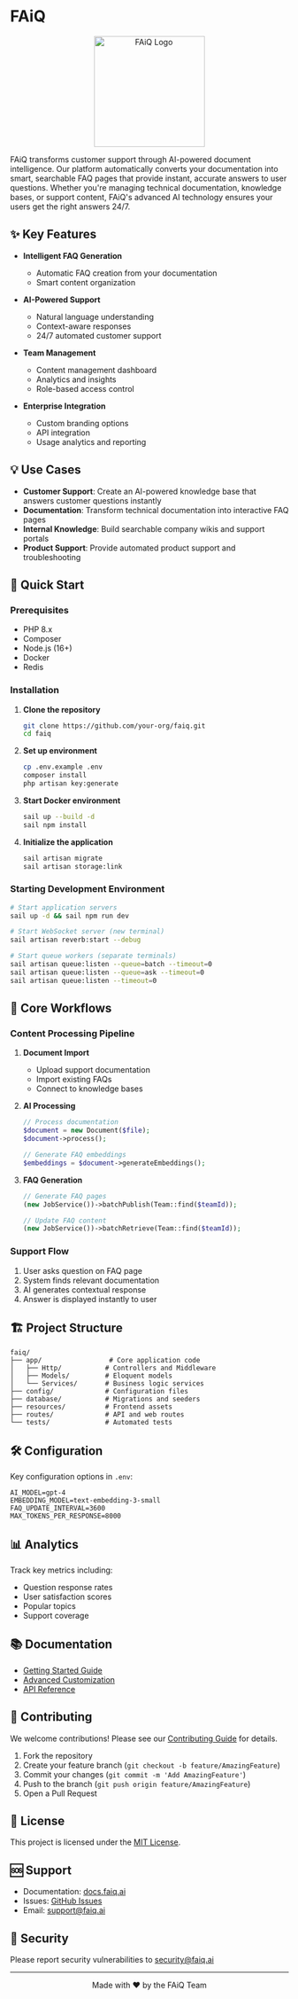 # FAiQ

<p align="center">
  <img src="path/to/logo.png" alt="FAiQ Logo" width="200"/>
</p>

FAiQ transforms customer support through AI-powered document intelligence. Our platform automatically converts your documentation into smart, searchable FAQ pages that provide instant, accurate answers to user questions. Whether you're managing technical documentation, knowledge bases, or support content, FAiQ's advanced AI technology ensures your users get the right answers 24/7.


## ✨ Key Features

- **Intelligent FAQ Generation**
  - Automatic FAQ creation from your documentation
  - Smart content organization

- **AI-Powered Support**
  - Natural language understanding
  - Context-aware responses
  - 24/7 automated customer support

- **Team Management**
  - Content management dashboard
  - Analytics and insights
  - Role-based access control

- **Enterprise Integration**
  - Custom branding options
  - API integration
  - Usage analytics and reporting

## 💡 Use Cases

- **Customer Support**: Create an AI-powered knowledge base that answers customer questions instantly
- **Documentation**: Transform technical documentation into interactive FAQ pages
- **Internal Knowledge**: Build searchable company wikis and support portals
- **Product Support**: Provide automated product support and troubleshooting

## 🚀 Quick Start

### Prerequisites

- PHP 8.x
- Composer
- Node.js (16+)
- Docker
- Redis

### Installation

1. **Clone the repository**
   ```bash
   git clone https://github.com/your-org/faiq.git
   cd faiq
   ```

2. **Set up environment**
   ```bash
   cp .env.example .env
   composer install
   php artisan key:generate
   ```

3. **Start Docker environment**
   ```bash
   sail up --build -d
   sail npm install
   ```

4. **Initialize the application**
   ```bash
   sail artisan migrate
   sail artisan storage:link
   ```

### Starting Development Environment

```bash
# Start application servers
sail up -d && sail npm run dev

# Start WebSocket server (new terminal)
sail artisan reverb:start --debug

# Start queue workers (separate terminals)
sail artisan queue:listen --queue=batch --timeout=0
sail artisan queue:listen --queue=ask --timeout=0
sail artisan queue:listen --timeout=0
```

## 🔄 Core Workflows

### Content Processing Pipeline

1. **Document Import**
   - Upload support documentation
   - Import existing FAQs
   - Connect to knowledge bases

2. **AI Processing**
   ```php
   // Process documentation
   $document = new Document($file);
   $document->process();
   
   // Generate FAQ embeddings
   $embeddings = $document->generateEmbeddings();
   ```

3. **FAQ Generation**
   ```php
   // Generate FAQ pages
   (new JobService())->batchPublish(Team::find($teamId));
   
   // Update FAQ content
   (new JobService())->batchRetrieve(Team::find($teamId));
   ```

### Support Flow

1. User asks question on FAQ page
2. System finds relevant documentation
3. AI generates contextual response
4. Answer is displayed instantly to user

## 🏗 Project Structure

```
faiq/
├── app/                 # Core application code
│   ├── Http/           # Controllers and Middleware
│   ├── Models/         # Eloquent models
│   └── Services/       # Business logic services
├── config/             # Configuration files
├── database/           # Migrations and seeders
├── resources/          # Frontend assets
├── routes/             # API and web routes
└── tests/              # Automated tests
```

## 🛠 Configuration

Key configuration options in `.env`:

```env
AI_MODEL=gpt-4
EMBEDDING_MODEL=text-embedding-3-small
FAQ_UPDATE_INTERVAL=3600
MAX_TOKENS_PER_RESPONSE=8000
```

## 📊 Analytics

Track key metrics including:
- Question response rates
- User satisfaction scores
- Popular topics
- Support coverage

## 📚 Documentation

- [Getting Started Guide](docs/getting_started_guide.mdx)
- [Advanced Customization](docs/advanced_topics_and_customization.mdx)
- [API Reference](docs/api_reference.md)

## 🤝 Contributing

We welcome contributions! Please see our [Contributing Guide](CONTRIBUTING.md) for details.

1. Fork the repository
2. Create your feature branch (`git checkout -b feature/AmazingFeature`)
3. Commit your changes (`git commit -m 'Add AmazingFeature'`)
4. Push to the branch (`git push origin feature/AmazingFeature`)
5. Open a Pull Request

## 📄 License

This project is licensed under the [MIT License](LICENSE).

## 🆘 Support

- Documentation: [docs.faiq.ai](https://docs.faiq.ai)
- Issues: [GitHub Issues](https://github.com/your-org/faiq/issues)
- Email: support@faiq.ai

## 🔐 Security

Please report security vulnerabilities to security@faiq.ai

---

<p align="center">
  Made with ❤️ by the FAiQ Team
</p>
